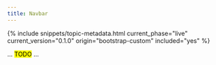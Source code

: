 ```yaml
---
title: Navbar
---
```


{% include snippets/topic-metadata.html current_phase="live" current_version="0.1.0" origin="bootstrap-custom" included="yes" %}

... <mark>TODO</mark> ...
